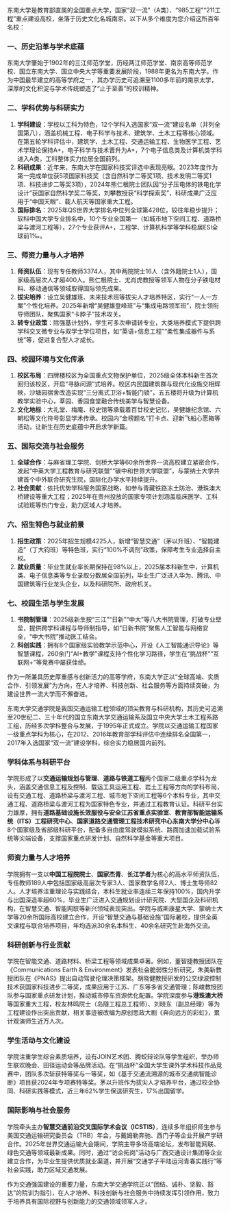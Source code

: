东南大学是教育部直属的全国重点大学，国家“双一流”（A类）、“985工程”“211工程”重点建设高校，坐落于历史文化名城南京。以下从多个维度为您介绍这所百年名校：

### 一、历史沿革与学术底蕴
东南大学肇始于1902年的三江师范学堂，历经两江师范学堂、南京高等师范学校、国立东南大学、国立中央大学等重要发展阶段，1988年更名为东南大学。作为中国最早建立的高等学府之一，其办学历史可追溯至1100多年前的南京太学，深厚的文化积淀与学术传统塑造了“止于至善”的校训精神。

### 二、学科优势与科研实力
1. **学科建设**：学校以工科为特色，12个学科入选国家“双一流”建设名单（并列全国第八），涵盖机械工程、电子科学与技术、建筑学、土木工程等核心领域。在第五轮学科评估中，建筑学、土木工程、交通运输工程、生物医学工程、艺术学理论保持A+，电子科学与技术晋升为A+，7个电子信息类及计算机类学科进入A类，工科整体实力位居全国前列。
2. **科研成果**：近年来，东南大学在国家科技奖评选中表现亮眼。2023年度作为第一完成单位获5项国家科技奖（含自然科学二等奖1项、技术发明二等奖1项、科技进步二等奖3项），2024年熊仁根院士团队因“分子压电体的铁电化学设计”获国家自然科学奖二等奖，刘攀教授获“科学探索奖”，科研成果广泛应用于“中国天眼”、载人航天等国家重大工程。
3. **国际排名**：2025年QS世界大学排名中位列全球第428位，较往年稳步提升；软科中国大学专业排名中，10个专业全国第一（如城市地下空间工程、道路桥梁与渡河工程等），27个专业获评A+，工程学、计算机科学等学科稳居ESI全球前1‰。

### 三、师资力量与人才培养
1. **师资队伍**：现有专任教师3374人，其中两院院士16人（含外籍院士1人），国家级高层次人才超400人。熊仁根院士、尤肖虎教授等领军人物在分子铁电材料、移动通信等领域取得国际领先成果。
2. **拔尖培养**：设立吴健雄班、未来技术班等拔尖人才培养特区，实行“一人一方案”个性化培养。2025年新增“吴健雄登峰班”与“集成电路领军班”，院士领衔导师团队，聚焦国家“卡脖子”技术攻关。
3. **转专业政策**：除强基计划外，学生可多次申请转专业，大类培养模式下提供跨学科交叉微专业与双学士学位项目，如“英语+信息工程”“柔性集成器件与系统”等，促进复合型人才成长。

### 四、校园环境与文化传承
1. **校区布局**：四牌楼校区为全国重点文物保护单位，2025级全体本科新生首次回归该校区，开启“寻脉问源”式培养。校区内民国建筑群与现代化设施交相辉映，沙塘园宿舍改造实现“三分离式卫浴+智能门锁”，五五楼将升级为计算机教学实验中心，莘园、香园食堂融合传统美学与智慧设备。
2. **文化地标**：大礼堂、梅庵、校史馆等承载着百廿校史记忆，吴健雄纪念馆、六朝松等文化符号彰显学术传承。校园内“金榜题名”打卡点、迎新飞船心愿箱等活动，让新生在历史底蕴中开启求学新篇。

### 五、国际交流与社会服务
1. **全球合作**：与麻省理工学院、剑桥大学等60余所世界一流高校建立紧密合作，发起“中英大学工程教育与研究联盟”“碳中和世界大学联盟”，与蒙纳士大学共建首个中外联合研究生院，国际化办学水平持续提升。
2. **社会贡献**：依托优势学科服务国家战略，如参与青藏铁路冻土防治、港珠澳大桥建设等重大工程；2025年在贵州投放的国家专项计划涵盖临床医学、工科试验班等热门专业，助力区域人才培养。

### 六、招生特色与就业前景
1. **招生政策**：2025年招生规模4225人，新增“智慧交通”（茅以升班）、“智能建造”（丁大钧班）等特色班，实行“100%不调剂”政策，保障考生专业选择自主权。
2. **就业质量**：毕业生就业率长期保持在98%以上，2025届本科新生中，计算机类、电子信息类等专业录取分数居全国前列，毕业生广泛进入华为、腾讯、中国建筑等行业龙头企业，以及科研院所、政府机关。

### 七、校园生活与学生发展
1. **书院制管理**：2025级新生按“三江”“日新”“中大”等八大书院管理，打破专业壁垒，提供跨学科课程与导师制指导，如“日新书院”聚焦人工智能与网络安全，“中大书院”推动医工结合。
2. **科创实践**：拥有8个国家级实验教学示范中心，开设《人工智能通识导论》等智慧课程，260余门“AI+教学”课程支持个性化学习路径，学生在“挑战杯”“互联网+”等竞赛中屡获佳绩。

作为一所兼具历史厚重感与创新活力的高等学府，东南大学正以“全球高端、实质合作、引领发展”为方向，在人才培养、科技创新、社会服务等方面持续突破，为建设世界一流大学而不懈奋进。


东南大学交通学院是我国交通运输工程领域的顶尖教育与科研机构，其历史可追溯至20世纪二、三十年代的国立东南大学交通运输系及国立中央大学土木工程系路工组，历经多次学科整合与发展，于1995年正式成立。学院以交通运输工程国家一级重点学科为核心，在2012、2016年教育部学科评估中连续排名全国第一，2017年入选国家“双一流”建设学科，综合实力稳居国内前列。

### 学科体系与科研平台
学院形成了以**交通运输规划与管理**、**道路与铁道工程**两个国家二级重点学科为龙头，涵盖交通信息工程及控制、载运工具运用工程、岩土工程等方向的学科布局，设有交通工程、道路桥梁与渡河工程、城市地下空间工程等6个本科专业，其中交通工程、道路桥梁与渡河工程为国家特色专业，并通过工程教育认证。科研平台实力雄厚，拥有**道路基础设施长效服役与安全江苏省重点实验室**、**教育部智能运输系统（ITS）工程研究中心**、**国家道路交通管理工程技术研究中心东南大学分中心**等8个国家级及省部级科研平台，配备多自由度驾驶模拟系统、路面加速加载试验系统等尖端设备，支撑国家重点研发计划、自然科学基金等重大项目。

### 师资力量与人才培养
学院拥有一支以**中国工程院院士**、**国家杰青**、**长江学者**为核心的高水平师资队伍，专任教师189人中包括国家级高层次专家3人、国家教学名师2人、博士生导师82人。人才培养注重理论与实践结合，本科生就业率连续三年保持100%，国内升学与出国深造率超60%，毕业生广泛进入交通规划设计研究院、大型国企及科研机构，在智慧交通、智能网联等新兴领域表现突出。学院与威斯康星大学、蒙纳士大学等20余所国际高校建立合作，开设“智慧交通与基础设施”国际暑校，提供全英文课程与联合培养项目，年均选派30余名本科生、40余名研究生赴海外交流。

### 科研创新与行业贡献
学院在智能交通、道路材料、桥梁工程等领域成果卓著。例如，董智捷教授团队在《Communications Earth & Environment》发表社会脆弱性分析研究，朱美新教授团队在《PNAS》提出自动驾驶伦理决策框架。胡晓健教授研发的公交绿波控制技术获国家科技进步二等奖，成果应用于江苏、广东等多省交通管理；陈峻教授团队参与国家重点研发计划，推动城市停车资源优化配置。学院深度参与**港珠澳大桥**等国家重大工程，校友林鸣院士（岛隧工程总工程师）、刘晓东（副总经理）等为工程建设作出突出贡献，相关事迹被改编为原创思政大剧《奔向远方的彩虹》，累计观演师生近万人次。

### 学生活动与文化建设
学院注重学生综合素质培养，设有JOIN艺术团、腾蛟辩论队等学生组织，举办师生联欢晚会、田径运动会等品牌活动。在“挑战杯”全国大学生课外学术科技作品竞赛中，团队多次斩获特等奖与一等奖，如《基于交通流溯源的城市交通病智能诊断》项目获2024年专项赛特等奖。茅以升班作为拔尖人才培养平台，通过校企协同、科研实践等模式，近三年62%学生保送研究生，17%出国留学。

### 国际影响与社会服务
学院牵头主办**智慧交通前沿交叉国际学术会议（ICSTIS）**，连续多年组织师生参与美国交通运输研究委员会（TRB）年会，与戴姆勒奔驰、西门子等企业开展产学研合作。2025年世界交通运输大会期间，学院主导多场高端论坛，发布智能网联、绿色交通等领域最新成果。同时，通过“访企拓岗”活动与广西交通设计集团等企业建立合作，为毕业生提供优质就业渠道，并开展“交通学子平陆运河青春实践行”等社会实践，助力区域交通发展。

作为交通强国建设的重要力量，东南大学交通学院正以“团结、诚朴、坚毅、豁达”的院训为指引，在人才培养、科技创新与社会服务中持续发挥引领作用，致力于培养具有国际视野与创新能力的交通领域领军人才。